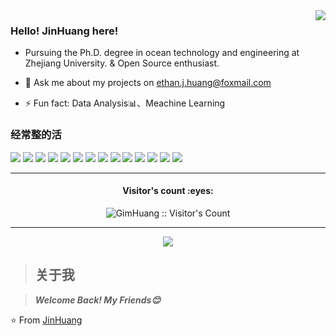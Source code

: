 <a href="#">
<img align="right" src="https://github-readme-stats.vercel.app/api?username=jhuang-86&show_icons=true&hide_border=true&icon_color=586069&title_color=a0a9af&count_private=true&theme=buefy">
</a>

### Hello! JinHuang here!

- Pursuing the Ph.D. degree in ocean technology and engineering at Zhejiang University. & Open Source enthusiast.

- 💬 Ask me about my projects on [ethan.j.huang@foxmail.com](mailto:ethan.j.huang@foxmail.com)

- ⚡ Fun fact: Data Analysis📊、Meachine Learning


### 经常整的活

![](https://img.shields.io/badge/-Python-3e74a2?style=flat-square&logo=Python&logoColor=fff)
![](https://img.shields.io/badge/-C++-darkblue?style=flat-square&logo=C%2B%2B&logoColor=fff)
![](https://img.shields.io/badge/-C-darkblue?style=flat-square&logo=C)
![](https://img.shields.io/badge/-C_Sharp-darkblue?style=flat-square&logo=C-Sharp)
![](https://img.shields.io/badge/-Java-ab7221?style=flat-square&logo=Java&logoColor=fff)
![](https://img.shields.io/badge/-TensorFlow-0078D6?style=flat-square&logo=TensorFlow)
![](https://img.shields.io/badge/-Keras-0078D6?style=flat-square&logo=Keras)
![](https://img.shields.io/badge/-Mathworks-0078D6?style=flat-square&logo=Mathworks)
![](https://img.shields.io/badge/-Ubuntu-lightgrey?style=flat-square&logo=Ubuntu&logoColor=#E95420)
![](https://img.shields.io/badge/-Linux-000000?style=flat-square&logo=Linux&logoColor=fff)
![](https://img.shields.io/badge/-Windows-0078D6?style=flat-square&logo=Windows)
![](https://img.shields.io/badge/-QtCreator-0078D6?style=flat-square&logo=Qt)
![](https://img.shields.io/badge/-PyCharm-0078D6?style=flat-square&logo=PyCharm)
![](https://img.shields.io/badge/-Visual_Studio_Code-0078D6?style=flat-square&logo=Visual-Studio-Code)

---

<h4 align="center">Visitor's count :eyes:</h4>
<p align="center"><img src="https://profile-counter.glitch.me/{GimHuang}/count.svg" alt="GimHuang :: Visitor's Count" /></p>

---

<p align="center"><img src="https://github-readme-stats.vercel.app/api/top-langs/?username=jhuang-86&langs_count=10&theme=default&layout=compact" 
[![GimHuang's github stats](https://github-readme-stats.vercel.app/api?username=jhuang-86&show_icons=true)](https://github.com/anuraghazra/github-readme-stats)

---

> ## 关于我

> ***Welcome Back! My Friends😊***

⭐️ From [JinHuang](https://github.com/jhuang-86)

